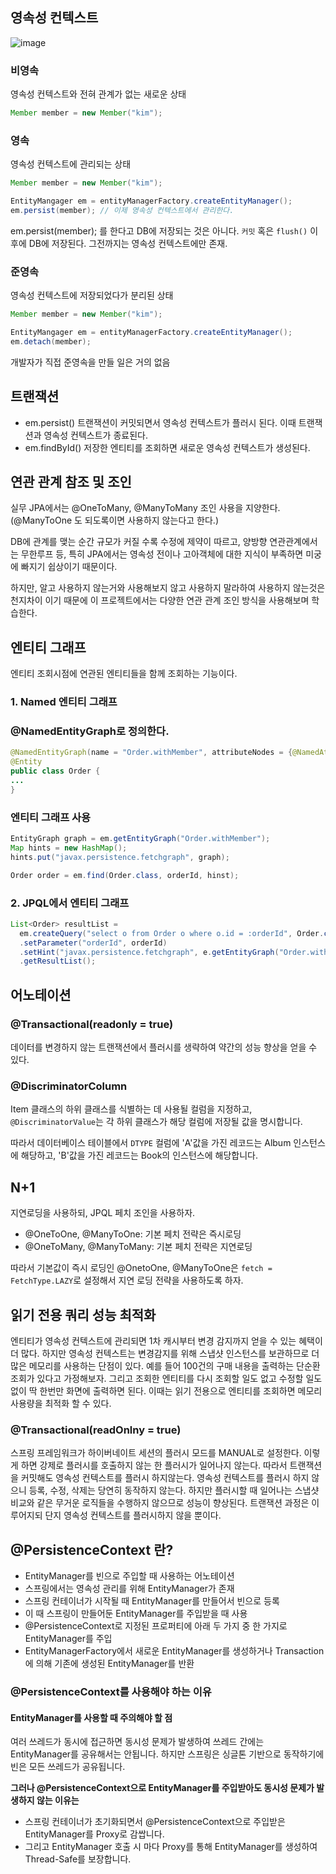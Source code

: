 ## 영속성 컨텍스트
![image](https://github.com/conf312/jpashop/assets/13326651/1a55cb27-ea35-46d3-b9c8-2a319639ab33)

### 비영속
영속성 컨텍스트와 전혀 관계가 없는 새로운 상태
```java
Member member = new Member("kim");
```

### 영속
영속성 컨텍스트에 관리되는 상태
```java
Member member = new Member("kim");

EntityMangager em = entityManagerFactory.createEntityManager();
em.persist(member); // 이제 영속성 컨텍스트에서 관리한다.
```
em.persist(member); 를 한다고 DB에 저장되는 것은 아니다. `커밋` 혹은 `flush()` 이후에 DB에 저장된다. 그전까지는 영속성 컨텍스트에만 존재.

### 준영속

영속성 컨텍스트에 저장되었다가 분리된 상태
```java
Member member = new Member("kim");

EntityMangager em = entityManagerFactory.createEntityManager();
em.detach(member);
```
개발자가 직접 준영속을 만들 일은 거의 없음

## 트랜잭션
- em.persist() 트랜잭션이 커밋되면서 영속성 컨텍스트가 플러시 된다. 이때 트랜잭션과 영속성 컨텍스트가 종료된다.
- em.findById() 저장한 엔티티를 조회하면 새로운 영속성 컨텍스트가 생성된다.



## 연관 관계 참조 및 조인
실무 JPA에서는 @OneToMany, @ManyToMany 조인 사용을 지양한다. (@ManyToOne 도 되도록이면 사용하지 않는다고 한다.)

DB에 관계를 맺는 순간 규모가 커질 수록 수정에 제약이 따르고, 양방향 연관관계에서는 무한루프 등, 특히 JPA에서는 영속성 전이나 고아객체에 대한 지식이 부족하면 미궁에 빠지기 쉽상이기 때문이다.

하지만, 알고 사용하지 않는거와 사용해보지 않고 사용하지 말라하여 사용하지 않는것은 천지차이 이기 때문에 이 프로젝트에서는 다양한 연관 관계 조인 방식을 사용해보며 학습한다.

## 엔티티 그래프
엔티티 조회시점에 연관된 엔티티들을 함께 조회하는 기능이다.

### 1. Named 엔티티 그래프
### @NamedEntityGraph로 정의한다.
```java
@NamedEntityGraph(name = "Order.withMember", attributeNodes = {@NamedAttributeNode("member"})
@Entity
public class Order {
...
}
```
### 엔티티 그래프 사용
```java
EntityGraph graph = em.getEntityGraph("Order.withMember");
Map hints = new HashMap();
hints.put("javax.persistence.fetchgraph", graph);

Order order = em.find(Order.class, orderId, hinst);
```

### 2. JPQL에서 엔티티 그래프
```java
List<Order> resultList =
  em.createQuery("select o from Order o where o.id = :orderId", Order.class
  .setParameter("orderId", orderId)
  .setHint("javax.persistence.fetchgraph", e.getEntityGraph("Order.withAll"))
  .getResultList();
```

## 어노테이션
### @Transactional(readonly = true)
데이터를 변경하지 않는 트랜잭션에서 플러시를 생략하여 약간의 성능 향상을 얻을 수 있다.

### @DiscriminatorColumn 
Item 클래스의 하위 클래스를 식별하는 데 사용될 컬럼을 지정하고, `@DiscriminatorValue`는 각 하위 클래스가 해당 컬럼에 저장될 값을 명시합니다.

따라서 데이터베이스 테이블에서 `DTYPE` 컬럼에 'A'값을 가진 레코드는 Album 인스턴스에 해당하고, 'B'값을 가진 레코드는 Book의 인스턴스에 해당합니다.

## N+1
지연로딩을 사용하되, JPQL 페치 조인을 사용하자.

- @OneToOne, @ManyToOne: 기본 페치 전략은 즉시로딩
- @OneToMany, @ManyToMany: 기본 페치 전략은 지연로딩

따라서 기본값이 즉시 로딩인 @OnetoOne, @ManyToOne은 `fetch = FetchType.LAZY`로 설정해서 지연 로딩 전략을 사용하도록 하자.

## 읽기 전용 쿼리 성능 최적화
엔티티가 영속성 컨텍스트에 관리되면 1차 캐시부터 변경 감지까지 얻을 수 있는 혜택이 더 많다. 하지만 영속성 컨텍스트는 변경감지를 위해 스냅샷 인스턴스를 보관하므로 더 많은 메모리를 사용하는 단점이 있다. 예를 들어 100건의 구매 내용을 출력하는 단순환 조회가 있다고 가정해보자. 그리고 조회한 엔티티를 다시 조회할 일도 없고 수정할 일도 없이 딱 한번만 화면에 출력하면 된다. 이때는 읽기 전용으로 엔티티를 조회하면 메모리 사용량을 최적화 할 수 있다.

### @Transactional(readOnlny = true)
스프링 프레임워크가 하이버네이트 세션의 플러시 모드를 MANUAL로 설정한다. 이렇게 하면 강제로 플러시를 호출하지 않는 한 플러시가 일어나지 않는다. 따라서 트랜잭션을 커밋해도 영속성 컨텍스트를 플러시 하지않는다. 영속성 컨텍스트를 플러시 하지 않으니 등록, 수정, 삭제는 당연히 동작하지 않는다. 하지만 플러시할 때 일어나는 스냅샷 비교와 같은 무거운 로직들을 수행하지 않으므로 성능이 향상된다. 트랜잭션 과정은 이루어지되 단지 영속성 컨텍스트를 플러시하지 않을 뿐이다.


## @PersistenceContext 란?
- EntityManager를 빈으로 주입할 때 사용하는 어노테이션
- 스프링에서는 영속성 관리를 위해 EntityManager가 존재
- 스프링 컨테이너가 시작될 때 EntityManager를 만들어서 빈으로 등록
- 이 때 스프링이 만들어둔 EntityManager를 주입받을 때 사용
- @PersistenceContext로 지정된 프로퍼티에 아래 두 가지 중 한 가지로 EntityManager를 주입
- EntityManagerFactory에서 새로운 EntityManager를 생성하거나 Transaction에 의해 기존에 생성된 EntityManager를 반환

### @PersistenceContext를 사용해야 하는 이유
#### EntityManager를 사용할 때 주의해야 할 점
여러 쓰레드가 동시에 접근하면 동시성 문제가 발생하여 쓰레드 간에는 EntityManager를 공유해서는 안됩니다. 하지만 스프링은 싱글톤 기반으로 동작하기에 빈은 모든 쓰레드가 공유됩니다.

**그러나 @PersistenceContext으로 EntityManager를 주입받아도 동시성 문제가 발생하지 않는 이유는**
- 스프링 컨테이너가 초기화되면서 @PersistenceContext으로 주입받은 EntityManager를 Proxy로 감쌉니다.
- 그리고 EntityManager 호출 시 마다 Proxy를 통해 EntityManager를 생성하여 Thread-Safe를 보장합니다.
